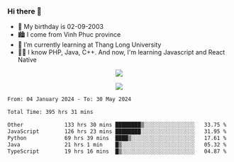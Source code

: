 ### Hi there 👋
- 🎂 My birthday is 02-09-2003
- 🏙️ I come from Vinh Phuc province
- 🌱 I’m currently learning at Thang Long University
- 🧑‍💻 I know PHP, Java, C++. And now, I'm learning Javascript and React Native
<p align="center"><img src="https://github-readme-stats.vercel.app/api?username=tmquang0209&show_icons=true&theme=gradient"></p>
<p align="center"><img src="https://github-readme-stats.vercel.app/api/top-langs/?username=tmquang0209&hide=scss,css&langs_count=10"></p>
<!--START_SECTION:waka-->

```txt
From: 04 January 2024 - To: 30 May 2024

Total Time: 395 hrs 31 mins

Other             133 hrs 30 mins ████████▒░░░░░░░░░░░░░░░░   33.75 %
JavaScript        126 hrs 23 mins ████████░░░░░░░░░░░░░░░░░   31.95 %
Python            69 hrs 39 mins  ████▒░░░░░░░░░░░░░░░░░░░░   17.61 %
Java              21 hrs 1 min    █▒░░░░░░░░░░░░░░░░░░░░░░░   05.32 %
TypeScript        19 hrs 16 mins  █▒░░░░░░░░░░░░░░░░░░░░░░░   04.87 %
```

<!--END_SECTION:waka-->
